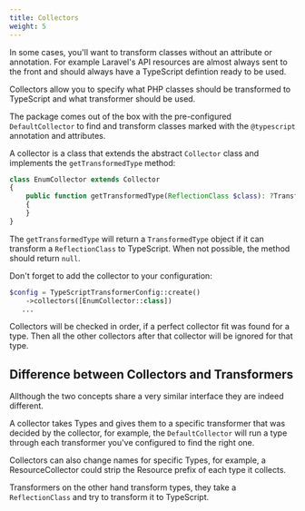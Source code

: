 ```yaml
---
title: Collectors
weight: 5
---
```


In some cases, you'll want to transform classes without an attribute or annotation. For example Laravel's API resources are almost always sent to the front and should always have a TypeScript defintion ready to be used.

Collectors allow you to specify what PHP classes should be transformed to TypeScript and what transformer should be used. 

The package comes out of the box with the pre-configured `DefaultCollector` to find and transform classes marked with the `@typescript` annotation and attributes.

A collector is a class that extends the abstract `Collector` class  and implements the `getTransformedType` method:

```php
class EnumCollector extends Collector
{
    public function getTransformedType(ReflectionClass $class): ?TransformedType
    {
    }
}
```

The `getTransformedType` will return a `TransformedType` object if it can transform a `ReflectionClass` to TypeScript. When not possible, the method should return `null`.

Don't forget to add the collector to your configuration:

```php
$config = TypeScriptTransformerConfig::create()
    ->collectors([EnumCollector::class])
   ...
```

Collectors will be checked in order, if a perfect collector fit was found for a type. Then all the other collectors after that collector will be ignored for that type.

## Difference between Collectors and Transformers

Allthough the two concepts share a very similar interface they are indeed different.

A collector takes Types and gives them to a specific transformer that was decided by the collector, for example, the `DefaultCollector` will run a type through each transformer you've configured to find the right one. 

Collectors can also change names for specific Types, for example, a ResourceCollector could strip the Resource prefix of each type it collects.

Transformers on the other hand transform types, they take a `ReflectionClass` and try to transform it to TypeScript.
